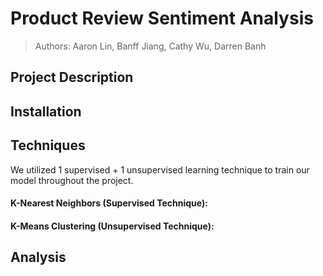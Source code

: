# Product Review Sentiment Analysis

> Authors: Aaron Lin, Banff Jiang, Cathy Wu, Darren Banh

## Project Description

## Installation

## Techniques
We utilized 1 supervised + 1 unsupervised learning technique to train our model throughout the project.

#### K-Nearest Neighbors (Supervised Technique):

#### K-Means Clustering (Unsupervised Technique):

## Analysis
